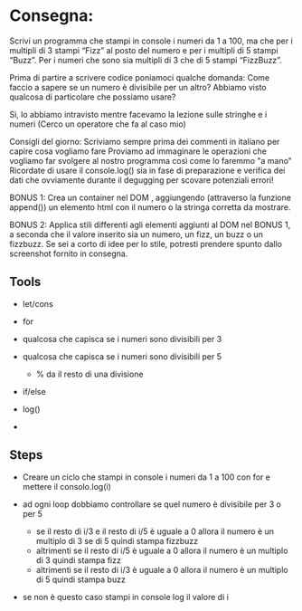 # Consegna:

Scrivi un programma che stampi in console i numeri da 1 a 100, ma che per i multipli di 3 stampi “Fizz” al posto del numero e per i multipli di 5 stampi “Buzz”. 
Per i numeri che sono sia multipli di 3 che di 5 stampi “FizzBuzz”.

Prima di partire a scrivere codice poniamoci qualche domanda:
Come faccio a sapere se un numero è divisibile per un altro? 
Abbiamo visto qualcosa di particolare che possiamo usare?

Si, lo abbiamo intravisto mentre facevamo la lezione sulle stringhe e i numeri (Cerco un operatore che fa al caso mio)

Consigli del giorno:
Scriviamo sempre prima dei commenti in italiano per capire cosa vogliamo fare
Proviamo ad immaginare le operazioni che vogliamo far svolgere al nostro programma così come lo faremmo "a mano"
Ricordate di usare il console.log() sia in fase di preparazione e verifica dei dati che ovviamente durante il degugging per scovare potenziali errori!

BONUS 1:
Crea un container nel DOM , aggiungendo (attraverso la funzione append()) un elemento html con il numero o la stringa corretta da mostrare.

BONUS 2:
Applica stili differenti agli elementi aggiunti al DOM nel BONUS 1, a seconda che il valore inserito sia un numero, un fizz, un buzz o un fizzbuzz. Se sei a corto di idee per lo stile, potresti prendere spunto dallo screenshot fornito in consegna.


## Tools

- let/cons
- for 
- qualcosa che capisca se i numeri sono divisibili per 3
- qualcosa che capisca se i numeri sono divisibili per 5
	- % da il resto di una divisione

- if/else
- log()
- 


## Steps

- Creare un ciclo che stampi in console i numeri da 1 a 100 con for e mettere il consolo.log(i)
- ad ogni loop dobbiamo controllare se quel numero è divisibile per 3 o per 5
	- se il resto di i/3 e il resto di i/5 è uguale a 0 allora il numero è un multiplo di 3 se di 5 quindi stampa fizzbuzz
	- altrimenti se il resto di i/5 è uguale a 0 allora il numero è un multiplo di 3 quindi stampa fizz
	- altrimenti se il resto di i/3 è uguale a 0 allora il numero è un multiplo di 5 quindi stampa buzz
	
- se non è questo caso stampi in console log il valore di i
